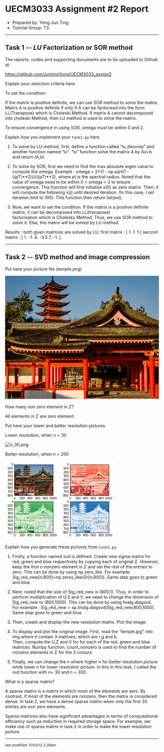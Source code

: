 UECM3033 Assignment #2 Report
========================================================

- Prepared by: Yong Jun Ting 
- Tutorial Group: T3

--------------------------------------------------------

## Task 1 --  $LU$ Factorization or SOR method

The reports, codes and supporting documents are to be uploaded to Github at: 

https://github.com/JuntingYong/UECM3033_assign2

Explain your selection criteria here.

To set the condition: 

If the matrix is positive definite, we can use SOR method to solve the matrix. Matrix A is positive definite if only if A can be factorised into the form LL(Transpose) which is Choleski Method.  If matrix A cannot decomposed into choleski Method, then LU method is used to solve the matrix. 

To ensure convergence in using SOR, omega must be within 0 and 2.

Explain how you implement your `task1.py` here.

1.	To solve by LU method, first, define a function called “lu_decomp” and another function named “lu”. “lu” function solve the matrix     A by Ax=b and return (A,b).

2.	To solve by SOR, first we need to find the max absolute eigen value to compute the omega.
    Example : omega = 2*(1 - np.sqrt(1 -((pT)**2)))/((pT)**2), where pt is the spectral radius. 
    Noted that the value of omega need to be within 0 < omega < 2 to ensure convergence. 
    This function will first initialise x(0) as zero matrix. Then, it will compute the following x(j) until desired iteration. (In        this case, I set iteration limit to 100). This function then return list(sol). 

3.	Now, we want to set the condition. If the matrix is a positive definite matrix, it can be decomposed into LL(transpose)   
    factorisation which is Cholesky Method. 
    Thus, we use SOR method to solve it. 
    Else, the matrix will be solved by LU method.

Results : both given matrices are solved by LU.
          first matrix : 
          [ 1.  1.  1.]
          second matrix :
          [ 1.  -1.   4.  -3.5  7.  -1. ]

---------------------------------------------------------

## Task 2 -- SVD method and image compression

Put here your picture file (temple.png)

![temple.jpg](temple.jpg)

How many non zero element in $\Sigma$?

All elements in $\Sigma$ are zero element. 

Put here your lower and better resolution pictures. 

Lower resolution, when n = 30

![n_30.png](n_30.png)

Better resolution, when n = 200

![n_200.png](n_200.png)

Explain how you generate
these pictures from `task2.py`.

1.	Firstly, a function named svd is defined. Create new sigma matrix for red, green and blue respectively by copying each of original     $\Sigma$. 
    However, keep the first n nonzero element in $\Sigma$ and set the rest of the entries to zero. This can be done by using              np.zero_like. 
    For example:  Sig_red_new[n:800]=np.zeros_like(Sr[n:800]). 
    Same step goes to green and blue.

2.	Next, noted that the size of Sig_red_new is (800,1). Thus, in order to perform  multiplication of U,S and V, we need to change the     dimension of Sig_red_new to (800,1000). This can be done by using linalg.diagsvd.
    For example : Sig_red_new = sp.linalg.diagsvd(Sig_red_new,800,1000). Same step goes to green and blue.

3.	Then, create and display the new resolution matrix. Plot the image. 
 
4.	To display and plot the original image. First, read the “temple.jpg” into img where it contain 3 matrixes, which are r,g and b.   
    Then, compute the U,$\Sigma$ and V for for each of the red, green and blue matrices. 
    Numpy function, count_nonzero is used to find the number of nonzero elements in $\Sigma$ for the 3 colours.

5.	Finally, we can change the n where higher n for better resolution picture while lower n for lower resolution picture. In this 
    In this task, I called the svd function with n= 30 and n = 200.

What is a sparse matrix?

A sparse matrix is a matrix in which most of the elements are zero. By contrast, if most of the elements are nonzero, then the matrix is considered dense. In task 2, we have a dense sparse matrix when only the first 30 entries are non zero elements.

Sparse matrices also have significant advantages in terms of computational efficiency such as reduction in required storage space. For example, we make use of sparse matrix in task 2 in order to make the lower resolution picture.




-----------------------------------

<sup>last modified: 11/03/12 2:39am </sup>
